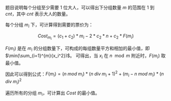 题目说明每个分组至少需要 1 位大人，可以得出下分组数量 $m$ 的范围在 1 到 $cnt$，其中 $cnt$ 表示大人的数量。

每个分组 $m_i$ 下，可计算得到需要的票价为：

$$
Cost_{m_i} = (c_1 + c_2) * m_i - 2 * c_2 * n + c_2 * F(m_i)
$$

$F(m_i)$ 是在 $m_i$ 的分组数量下，可构成的每组数量平方和相加的最小值，即 $\min(\sum_{i=1}^{m}{x_i^2})$。
可得出，当 $x_i$ 在 $n \mod m$ 附近时，$F(m_i)$ 取最小值。

因此可以得到公式：$F(m_i) = (n\;mod\;m_i) * (n\;div\;m_i+1)^2 + (m_i - n\;mod\;m_i) * (n\;div\;m_i)^2$

遍历所有的分组 $m_i$，可计算出 $Cost$ 的最小值。